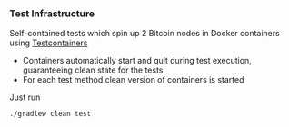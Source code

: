### Test Infrastructure
Self-contained tests which spin up 2 Bitcoin nodes in Docker containers using [Testcontainers](https://www.testcontainers.org/)
* Containers automatically start and quit during test execution, guaranteeing clean state for the tests
* For each test method clean version of containers is started

Just run 
```bash
./gradlew clean test
```
